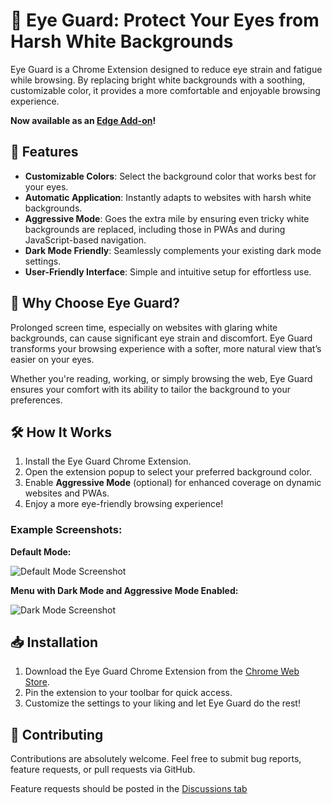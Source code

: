 # 🥽 Eye Guard: Protect Your Eyes from Harsh White Backgrounds

Eye Guard is a Chrome Extension designed to reduce eye strain and fatigue while browsing. By replacing bright white backgrounds with a soothing, customizable color, it provides a more comfortable and enjoyable browsing experience.

**Now available as an [Edge Add-on](https://microsoftedge.microsoft.com/addons/detail/eye-guard-reduce-eye-st/mjhedldegfchigijcljnpkglblnhkiak)!**

## 🚀 Features

- **Customizable Colors**: Select the background color that works best for your eyes.
- **Automatic Application**: Instantly adapts to websites with harsh white backgrounds.
- **Aggressive Mode**: Goes the extra mile by ensuring even tricky white backgrounds are replaced, including those in PWAs and during JavaScript-based navigation.
- **Dark Mode Friendly**: Seamlessly complements your existing dark mode settings.
- **User-Friendly Interface**: Simple and intuitive setup for effortless use.

## 🌟 Why Choose Eye Guard?

Prolonged screen time, especially on websites with glaring white backgrounds, can cause significant eye strain and discomfort. Eye Guard transforms your browsing experience with a softer, more natural view that’s easier on your eyes.

Whether you're reading, working, or simply browsing the web, Eye Guard ensures your comfort with its ability to tailor the background to your preferences.

## 🛠 How It Works

1. Install the Eye Guard Chrome Extension.
2. Open the extension popup to select your preferred background color.
3. Enable **Aggressive Mode** (optional) for enhanced coverage on dynamic websites and PWAs.
4. Enjoy a more eye-friendly browsing experience!

### Example Screenshots:

**Default Mode:**

![Default Mode Screenshot](https://utfs.io/f/MMMHiQ1TQaBok4Z1hvditb0yMYmKjvXxwOnIVk1aZ9pBRNs7)

**Menu with Dark Mode and Aggressive Mode Enabled:**

![Dark Mode Screenshot](https://utfs.io/f/MMMHiQ1TQaBo4QQFChrZCj06rQ4cJpAvfOlhmX9bYKNniEqF)

## 📥 Installation

1. Download the Eye Guard Chrome Extension from the [Chrome Web Store](https://chromewebstore.google.com/detail/eye-guard-reduce-eye-stra/nhglnggngmgclfbaoijiopmpffjpjeba).
2. Pin the extension to your toolbar for quick access.
3. Customize the settings to your liking and let Eye Guard do the rest!

## 🤝 Contributing

Contributions are absolutely welcome. Feel free to submit bug reports, feature requests, or pull requests via GitHub.

Feature requests should be posted in the [Discussions tab](https://github.com/travisvn/eye-guard-chrome-extension/discussions/categories/ideas)
